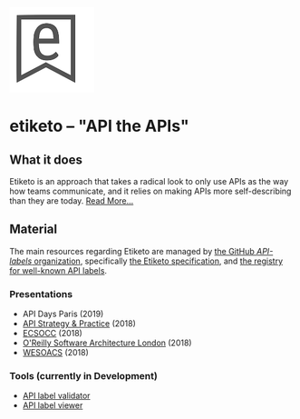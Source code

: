 ![](resources/etiketo-v1-small-trans.png)

# etiketo – "API the APIs"

## What it does

Etiketo is an approach that takes a radical look to only use APIs as the way how teams communicate, and it relies on making APIs more self-describing than they are today. [Read More...](http://www.pautasso.info/talks/2018/2018-WESOACS-APIlabels/#/title)

## Material

The main resources regarding Etiketo are managed by [the GitHub *API-labels* organization](https://github.com/API-labels/), specifically [the Etiketo specification](https://github.com/API-Labels/etiketo), and [the registry for well-known API labels](https://github.com/API-Labels/registry).

### Presentations

* API Days Paris (2019)
* [API Strategy & Practice](https://github.com/dret/API-Labels/tree/master/presentations/API-Strat-2018) (2018)
* [ECSOCC](https://github.com/dret/API-Labels/tree/master/presentations/ECSOCC2018) (2018)
* [O'Reilly Software Architecture London](https://github.com/dret/API-Labels/tree/master/presentations/SA-2018) (2018)
* [WESOACS](https://github.com/dret/API-Labels/tree/master/presentations/WESOACS2018) (2018)

### Tools (currently in Development)

* [API label validator](https://labs.xwaay.net/labels-validator)
* [API label viewer](https://labs.xwaay.net/labels-viewer)


